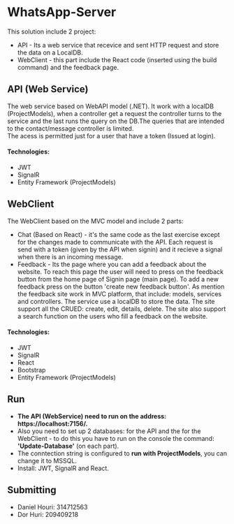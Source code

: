 # WhatsApp-Server

This solution include 2 project:
- API - Its a web service that recevice and sent HTTP request and store the data on a LocalDB.
- WebClient - this part include the React code (inserted using the build command) and the feedback page.

## API (Web Service)
The web service based on WebAPI model (.NET). It work with a localDB (ProjectModels), when a controller get a request the controller turns to the service and the last runs the query on the DB.The queries that are intended to the contact/message controller is limited.<br />The acess is permitted just for a user that have a token (Issued at login).

#### Technologies:
- JWT
- SignalR
- Entity Framework (ProjectModels)


## WebClient
The WebClient based on the MVC model and include 2 parts:
- Chat (Based on React) - it's the same code as the last exercise except for the changes made to communicate with the API. Each request is send with a token (given by the API when signin) and it recieve a signal when there is an incoming message.
- Feedback - Its the page where you can add a feedback about the website.
To reach this page the user will need to press on the feedback button from the home page of Signin page (main page).
To add a new feedback press on the button 'create new feedback button'. As mention the feedback site work in MVC platform, that include: models, services and controllers. The service use a localDB to store the data. The site support all the CRUED: create, edit, details, delete. The site also support a search function on the users who fill a feedback on the website.

#### Technologies:
- JWT
- SignalR
- React
- Bootstrap
- Entity Framework (ProjectModels)

## Run
- **The API (WebService) need to run on the address: https://localhost:7156/.<br />**
- Also you need to set up 2 databases: for the API and the for the WebClient - to do this you have to run on the console the command: **'Update-Database'** (on each part).<br />
- The conntection string is configured to **run with ProjectModels**, you can change it to MSSQL.
- Install: JWT, SignalR and React.


## Submitting

- Daniel Houri: 314712563
- Dor Huri: 209409218

